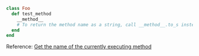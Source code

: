 ```ruby
class Foo
  def test_method
    __method__
    # To return the method name as a string, call __method__.to_s instead.
  end
end
```

Reference: [Get the name of the currently executing method](https://stackoverflow.com/questions/199527/get-the-name-of-the-currently-executing-method)